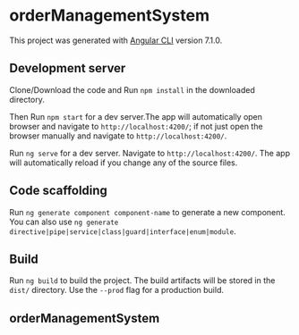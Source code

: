 # orderManagementSystem

This project was generated with [Angular CLI](https://github.com/angular/angular-cli) version 7.1.0.

## Development server

Clone/Download the code and Run `npm install` in the downloaded directory.

Then Run `npm start` for a dev server.The app will automatically open browser and navigate to `http://localhost:4200/`;
if not just open the browser manually and navigate to `http://localhost:4200/`.

Run `ng serve` for a dev server. Navigate to `http://localhost:4200/`. The app will automatically reload if you change any of the source files.

## Code scaffolding

Run `ng generate component component-name` to generate a new component. You can also use `ng generate directive|pipe|service|class|guard|interface|enum|module`.

## Build

Run `ng build` to build the project. The build artifacts will be stored in the `dist/` directory. Use the `--prod` flag for a production build.


## orderManagementSystem 
